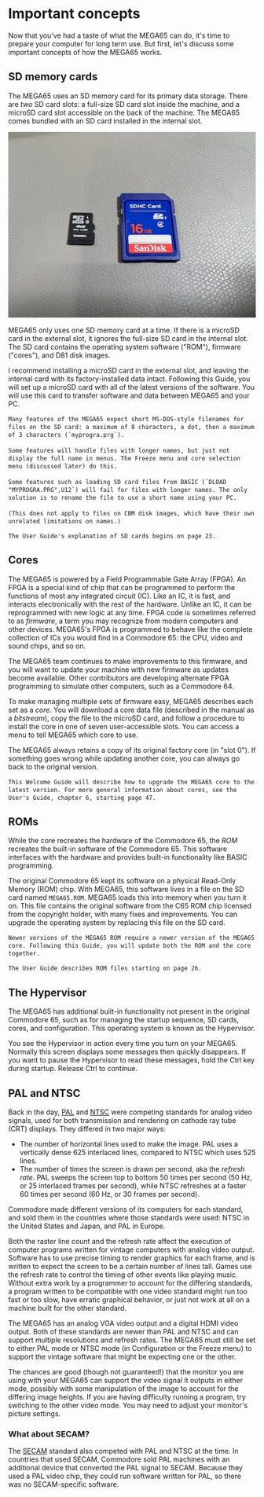 # Important concepts

Now that you've had a taste of what the MEGA65 can do, it's time to prepare your computer for long term use. But first, let's discuss some important concepts of how the MEGA65 works.

## SD memory cards

The MEGA65 uses an SD memory card for its primary data storage. There are _two_ SD card slots: a full-size SD card slot inside the machine, and a microSD card slot accessible on the back of the machine. The MEGA65 comes bundled with an SD card installed in the internal slot.

![A microSD card and a full-size SD card](photos/sdcards_1.jpeg)

MEGA65 only uses one SD memory card at a time. If there is a microSD card in the external slot, it ignores the full-size SD card in the internal slot. The SD card contains the operating system software ("ROM"), firmware ("cores"), and D81 disk images.

I recommend installing a microSD card in the external slot, and leaving the internal card with its factory-installed data intact. Following this Guide, you will set up a microSD card with all of the latest versions of the software. You will use this card to transfer software and data between MEGA65 and your PC.

```{note}
Many features of the MEGA65 expect short MS-DOS-style filenames for files on the SD card: a maximum of 8 characters, a dot, then a maximum of 3 characters (`myprogra.prg`).

Some features will handle files with longer names, but just not display the full name in menus. The Freeze menu and core selection menu (discussed later) do this.

Some features such as loading SD card files from BASIC (`DLOAD "MYPROGRA.PRG",U12`) will fail for files with longer names. The only solution is to rename the file to use a short name using your PC.

(This does not apply to files on CBM disk images, which have their own unrelated limitations on names.)
```

```{tip}
The User Guide's explanation of SD cards begins on page 23.
```

## Cores

The MEGA65 is powered by a Field Programmable Gate Array (FPGA). An FPGA is a special kind of chip that can be programmed to perform the functions of most any integrated circuit (IC). Like an IC, it is fast, and interacts electronically with the rest of the hardware. Unlike an IC, it can be reprogrammed with new logic at any time. FPGA code is sometimes referred to as _firmware_, a term you may recognize from modern computers and other devices. MEGA65's FPGA is programmed to behave like the complete collection of ICs you would find in a Commodore 65: the CPU, video and sound chips, and so on.

The MEGA65 team continues to make improvements to this firmware, and you will want to update your machine with new firmware as updates become available. Other contributors are developing alternate FPGA programming to simulate other computers, such as a Commodore 64.

To make managing multiple sets of firmware easy, MEGA65 describes each set as a _core_. You will download a core data file (described in the manual as a _bitstream_), copy the file to the microSD card, and follow a procedure to install the core in one of seven user-accessible slots. You can access a menu to tell MEGA65 which core to use.

The MEGA65 always retains a copy of its original factory core (in "slot 0"). If something goes wrong while updating another core, you can always go back to the original version.

```{tip}
This Welcome Guide will describe how to upgrade the MEGA65 core to the latest version. For more general information about cores, see the User's Guide, chapter 6, starting page 47.
```

## ROMs

While the core recreates the hardware of the Commodore 65, the _ROM_ recreates the built-in software of the Commodore 65. This software interfaces with the hardware and provides built-in functionality like BASIC programming.

The original Commodore 65 kept its software on a physical Read-Only Memory (ROM) chip. With MEGA65, this software lives in a file on the SD card named `MEGA65.ROM`. MEGA65 loads this into memory when you turn it on. This file contains the original software from the C65 ROM chip licensed from the copyright holder, with many fixes and improvements. You can upgrade the operating system by replacing this file on the SD card.

```{note}
Newer versions of the MEGA65 ROM require a newer version of the MEGA65 core. Following this Guide, you will update both the ROM and the core together.
```

```{tip}
The User Guide describes ROM files starting on page 26.
```

## The Hypervisor

The MEGA65 has additional built-in functionality not present in the original Commodore 65, such as for managing the startup sequence, SD cards, cores, and configuration. This operating system is known as the Hypervisor.

You see the Hypervisor in action every time you turn on your MEGA65. Normally this screen displays some messages then quickly disappears. If you want to pause the Hypervisor to read these messages, hold the Ctrl key during startup. Release Ctrl to continue.

## PAL and NTSC

Back in the day, [PAL](https://en.wikipedia.org/wiki/PAL) and [NTSC](https://en.wikipedia.org/wiki/NTSC) were competing standards for analog video signals, used for both transmission and rendering on cathode ray tube (CRT) displays. They differed in two major ways:

- The number of horizontal lines used to make the image. PAL uses a vertically dense 625 interlaced lines, compared to NTSC which uses 525 lines.
- The number of times the screen is drawn per second, aka the _refresh rate_. PAL sweeps the screen top to bottom 50 times per second (50 Hz, or 25 interlaced frames per second), while NTSC refreshes at a faster 60 times per second (60 Hz, or 30 frames per second).

Commodore made different versions of its computers for each standard, and sold them in the countries where those standards were used: NTSC in the United States and Japan, and PAL in Europe.

Both the raster line count and the refresh rate affect the execution of computer programs written for vintage computers with analog video output. Software has to use precise timing to render graphics for each frame, and is written to expect the screen to be a certain number of lines tall. Games use the refresh rate to control the timing of other events like playing music. Without extra work by a programmer to account for the differing standards, a program written to be compatible with one video standard might run too fast or too slow, have erratic graphical behavior, or just not work at all on a machine built for the other standard.

The MEGA65 has an analog VGA video output and a digital HDMI video output. Both of these standards are newer than PAL and NTSC and can support multiple resolutions and refresh rates. The MEGA65 must still be set to either PAL mode or NTSC mode (in Configuration or the Freeze menu) to support the vintage software that might be expecting one or the other.

The chances are good (though not guaranteed!) that the monitor you are using with your MEGA65 can support the video signal it outputs in either mode, possibly with some manipulation of the image to account for the differing image heights. If you are having difficulty running a program, try switching to the other video mode. You may need to adjust your monitor's picture settings.

### What about SECAM?

The [SECAM](https://en.wikipedia.org/wiki/SECAM) standard also competed with PAL and NTSC at the time. In countries that used SECAM, Commodore sold PAL machines with an additional device that converted the PAL signal to SECAM. Because they used a PAL video chip, they could run software written for PAL, so there was no SECAM-specific software.
